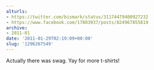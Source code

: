 ```yaml
---
alturls:
- https://twitter.com/bismark/status/31174479400927232
- https://www.facebook.com/17803937/posts/824967855819
archive:
- 2011-01
date: '2011-01-29T02:19:09+00:00'
slug: '1296267549'
---
```


Actually there was swag.  Yay for more t-shirts!

